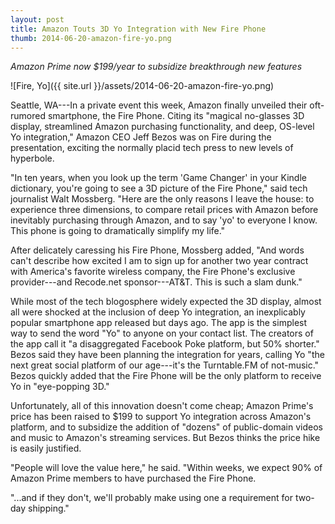 ```yaml
---
layout: post
title: Amazon Touts 3D Yo Integration with New Fire Phone
thumb: 2014-06-20-amazon-fire-yo.png
---
```


*Amazon Prime now $199/year to subsidize breakthrough new features*

![Fire, Yo]({{ site.url }}/assets/2014-06-20-amazon-fire-yo.png)

Seattle, WA---In a private event this week, Amazon finally unveiled their oft-rumored smartphone, the Fire Phone. Citing its "magical no-glasses 3D display, streamlined Amazon purchasing functionality, and deep, OS-level Yo integration," Amazon CEO Jeff Bezos was on Fire during the presentation, exciting the normally placid tech press to new levels of hyperbole.

"In ten years, when you look up the term 'Game Changer' in your Kindle dictionary, you're going to see a 3D picture of the Fire Phone," said tech journalist Walt Mossberg. "Here are the only reasons I leave the house: to experience three dimensions, to compare retail prices with Amazon before inevitably purchasing through Amazon, and to say 'yo' to everyone I know. This phone is going to dramatically simplify my life."

After delicately caressing his Fire Phone, Mossberg added, "And words can't describe how excited I am to sign up for another two year contract with America's favorite wireless company, the Fire Phone's exclusive provider---and Recode.net sponsor---AT&T. This is such a slam dunk."

While most of the tech blogosphere widely expected the 3D display, almost all were shocked at the inclusion of deep Yo integration, an inexplicably popular smartphone app released but days ago. The app is the simplest way to send the word "Yo" to anyone on your contact list. The creators of the app call it "a disaggregated Facebook Poke platform, but 50% shorter." Bezos said they have been planning the integration for years, calling Yo "the next great social platform of our age---it's the Turntable.FM of not-music." Bezos quickly added that the Fire Phone will be the only platform to receive Yo in "eye-popping 3D."

Unfortunately, all of this innovation doesn't come cheap; Amazon Prime's price has been raised to $199 to support Yo integration across Amazon's platform, and to subsidize the addition of "dozens" of public-domain videos and music to Amazon's streaming services. But Bezos thinks the price hike is easily justified.

"People will love the value here," he said. "Within weeks, we expect 90% of Amazon Prime members to have purchased the Fire Phone.

"...and if they don't, we'll probably make using one a requirement for two-day shipping."
